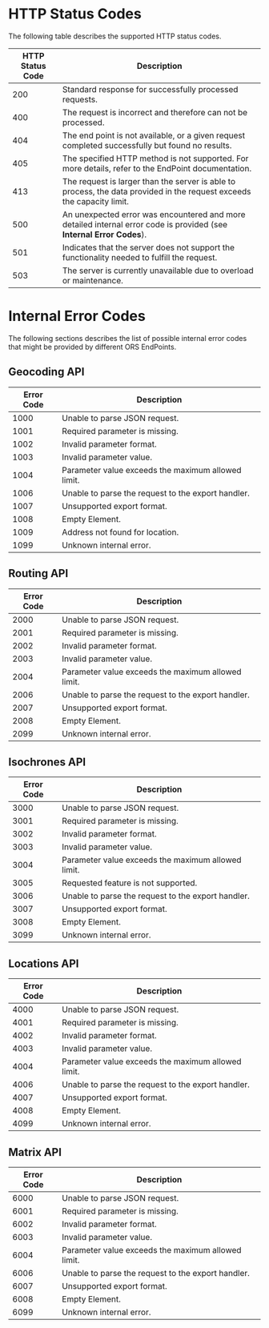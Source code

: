 # HTTP Status Codes

The following table describes the supported HTTP status codes.

| HTTP Status Code   |  Description |
|----------|--------------|
| 200 |  Standard response for successfully processed requests.  |
| 400 |  The request is incorrect and therefore can not be processed. |
| 404 |  The end point is not available, or a given request completed successfully but found no results.  |
| 405 |  The specified HTTP method is not supported. For more details, refer to the EndPoint documentation.   |
| 413 |  The request is larger than the server is able to process, the data provided in the request exceeds the capacity limit. |
| 500 |  An unexpected error was encountered and more detailed internal error code is provided (see **Internal Error Codes**). |
| 501 |  Indicates that the server does not support the functionality needed to fulfill the request. |
| 503 |  The server is currently unavailable due to overload or maintenance. |


# Internal Error Codes

The following sections describes the list of possible internal error codes that might be provided by different ORS EndPoints. 

## Geocoding API
| Error Code   |  Description |
|----------|-------------|
| 1000 |  Unable to parse JSON request. |
| 1001 |  Required parameter is missing. |
| 1002 |  Invalid parameter format. |
| 1003 |  Invalid parameter value. |
| 1004 |  Parameter value exceeds the maximum allowed limit. |
| 1006 |  Unable to parse the request to the export handler. |
| 1007 |  Unsupported export format. |
| 1008 |  Empty Element. |
| 1009 |  Address not found for location. |
| 1099 |  Unknown internal error. |

## Routing API
| Error Code   |  Description |
|----------|-------------|
| 2000 |  Unable to parse JSON request. |
| 2001 |  Required parameter is missing. |
| 2002 |  Invalid parameter format. |
| 2003 |  Invalid parameter value. |
| 2004 |  Parameter value exceeds the maximum allowed limit. |
| 2006 |  Unable to parse the request to the export handler. |
| 2007 |  Unsupported export format. |
| 2008 |  Empty Element. |
| 2099 |  Unknown internal error. |

## Isochrones API
| Error Code   |  Description |
|----------|-------------|
| 3000 |  Unable to parse JSON request. |
| 3001 |  Required parameter is missing. |
| 3002 |  Invalid parameter format. |
| 3003 |  Invalid parameter value. |
| 3004 |  Parameter value exceeds the maximum allowed limit. |
| 3005 |  Requested feature is not supported. |
| 3006 |  Unable to parse the request to the export handler. |
| 3007 |  Unsupported export format. |
| 3008 |  Empty Element. |
| 3099 |  Unknown internal error. |

## Locations API
| Error Code   |  Description |
|----------|-------------|
| 4000 |  Unable to parse JSON request. |
| 4001 |  Required parameter is missing. |
| 4002 |  Invalid parameter format. |
| 4003 |  Invalid parameter value. |
| 4004 |  Parameter value exceeds the maximum allowed limit. |
| 4006 |  Unable to parse the request to the export handler. |
| 4007 |  Unsupported export format. |
| 4008 |  Empty Element. |
| 4099 |  Unknown internal error. |

## Matrix API
| Error Code   |  Description |
|----------|-------------|
| 6000 |  Unable to parse JSON request. |
| 6001 |  Required parameter is missing. |
| 6002 |  Invalid parameter format. |
| 6003 |  Invalid parameter value. |
| 6004 |  Parameter value exceeds the maximum allowed limit. |
| 6006 |  Unable to parse the request to the export handler. |
| 6007 |  Unsupported export format. |
| 6008 |  Empty Element. |
| 6099 |  Unknown internal error. |